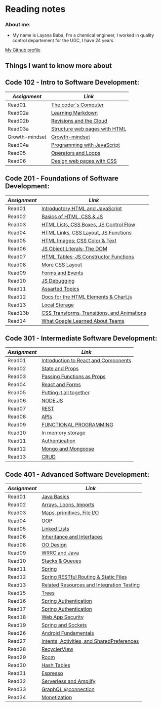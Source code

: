 # Reading notes

### About me:
* My name is Layana Baba, I'm a chemical engineer, I worked in quality control departement for the UGC, I have 24 years. 

[My Github profile](https://github.com/LayanaBaba)

## Things I want to know more about

## Code 102 - Intro to Software Development:

|     *Assignment*      |                  *Link*                             |
|-----------------------|-----------------------------------------------------|
|    Read01             |[The coder's Computer](Code-102/read01.md)           |
|    Read02a            |[Learning Markdown](Code-102/read02a.md)             |
|    Read02b            |[Revisions and the Cloud](Code-102/read02b.md)       |
|    Read03a            |[Structure web pages with HTML](Code-102/read03a.md) |
|    Growth-mindset     |[Growth-mindset](Code-102/Lab02.md)                  |
|    Read04a            |[Programming with JavaScript](Code-102/read04a.md)   | 
|    Read05             |[Operators and Loops](Code-102/read05.md)            | 
|    Read06             |[Design web pages with CSS](Code-102/read06.md)      |


## Code 201 - Foundations of Software Development:

|   *Assignment*   |                                 *Link*                                             |
|------------------|------------------------------------------------------------------------------------|
|    Read01        |[Introductory HTML and JavaScript](Code-201/read01.md)                              |
|    Read02        |[Basics of HTML, CSS & JS](Code-201/read02.md)                                      |
|    Read03        |[HTML Lists, CSS Boxes, JS Control Flow](Code-201/read03.md)                        |
|    Read04        |[HTML Links, CSS Layout, JS Functions](Code-201/read04.md)                          |
|    Read05        |[HTML Images; CSS Color & Text](Code-201/read05.md)                                 |
|    Read06        |[JS Object Literals; The DOM](Code-201/read06.md)                                   |
|    Read07        |[HTML Tables; JS Constructor Functions](Code-201/read07.md)                         |
|    Read08        |[More CSS Layout](Code-201/read08.md)                                               |
|    Read09        |[Forms and Events](Code-201/read09.md)                                              |
|    Read10        |[JS Debugging](Code-201/read10.md)                                                  |
|    Read11        |[Assarted Topics](Code-201/read11.md)                                               |
|    Read12        |[Docs for the HTML Elements & Chart.js](Code-201/read12.md)                         |
|    Read13        |[Local Storage](Code-201/read13.md)                                                 |
|    Read13b       |[CSS Transforms, Transitions, and Animations](Code-201/read13b.md)                  |
|    Read14        |[What Goagle Learned About Teams](Code-201/read14.md)                               |


## Code 301 - Intermediate Software Development:


|   *Assignment*   |                                 *Link*                                             |
|------------------|------------------------------------------------------------------------------------|
|    Read01        |[Introduction to React and Components](code-301/read01.md)                          |
|    Read02        |[State and Props](code-301/read02.md)                                               |
|    Read03        |[Passing Functions as Props](code-301/read03.md)                                    |
|    Read04        |[React and Forms](code-301/read04.md)                                               |
|    Read05        |[Putting it all together](code-301/read05.md)                                       |
|    Read06        |[NODE.JS](code-301/read06.md)                                                       |
|    Read07        |[REST](code-301/read07.md)                                                          |
|    Read08        |[APIs](code-301/read08.md)                                                          |
|    Read09        |[FUNCTIONAL PROGRAMMING](code-301/read09.md)                                        |
|    Read10        |[In memory storage](code-301/read10.md)                                             |
|    Read11        |[Authentication](code-301/read11.md)                                                |
|    Read12        |[Mongo and Mongoose](code-301/read12.md)                                            |
|    Read13        |[CRUD](code-301/read13.md)                                                          |


## Code 401 - Advanced Software Development:

|   *Assignment*   |                                 *Link*                                             |
|------------------|------------------------------------------------------------------------------------|
|    Read01        |[Java Basics](code-401/read01.md)                                                   |
|    Read02        |[ Arrays, Loops, Imports](code-401/read02.md)                                       |
|    Read03        |[ Maps, primitives, File I/O](code-401/read03.md)                                   |
|    Read04        |[OOP](code-401/read04.md)                                                           |
|    Read05        |[Linked Lists](code-401/read05.md)                                                  |
|    Read06        |[Inheritance and Interfaces](code-401/read06.md)                                    |
|    Read08        |[OO Design](code-401/read08.md)                                                     |
|    Read09        |[WRRC and Java](code-401/read09.md)                                                 |
|    Read10        |[Stacks & Queues](code-401/read10.md)                                               |
|    Read11        |[Spring](code-401/read11.md)                                                        |
|    Read12        |[Spring RESTful Routing & Static Files](code-401/read12.md)                         |
|    Read13        |[Related Resources and Integration Testing](code-401/read13.md)                     |
|    Read15        |[Trees](code-401/read15.md)                     |
|    Read16        |[ Spring Authentication](code-401/read16.md)                     |
|    Read17        |[ Spring Authentication](code-401/read17.md)                     |
|    Read18        |[Web App Security](code-401/read18.md)                     |
|    Read19        |[Spring and Sockets](code-401/read19.md)                     |
|    Read26        |[Android Fundamentals](code-401/read26.md)                     |
|    Read27        |[Intents, Activities, and SharedPreferences](code-401/read27.md)                     |
|    Read28        |[RecyclerView](code-401/read28.md)                     |
|    Read29        |[Room](code-401/read29.md)                     |
|    Read30        |[Hash Tables](code-401/read30.md)                     |
|    Read31        |[Espresso](code-401/read31.md)                     |
|    Read32        |[Serverless and Amplify](code-401/read32.md)                     |
|    Read33        |[GraphQL @connection](code-401/read33.md)                     |
|    Read34        |[Monetization](code-401/read34.md)                     |
